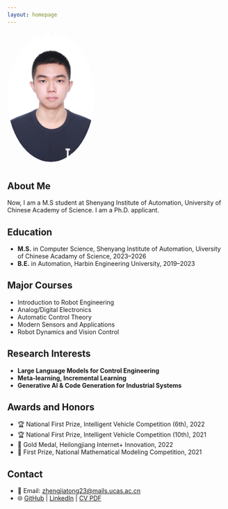 ```yaml
---
layout: homepage
---
```


<img src="assets/img/avatar.jpg" alt="Jiatong Zheng" width="200" style="border-radius: 50%; margin-bottom: 10px;" />

## About Me

Now, I am a M.S student at Shenyang Institute of Automation, University of Chinese Academy of Science. I am a Ph.D. applicant.

## Education

- **M.S.** in Computer Science, Shenyang Institute of Automation, Uiversity of Chinese Acadamy of Science, 2023–2026  
- **B.E.** in Automation, Harbin Engineering University, 2019–2023

## Major Courses

- Introduction to Robot Engineering  
- Analog/Digital Electronics  
- Automatic Control Theory  
- Modern Sensors and Applications  
- Robot Dynamics and Vision Control  

## Research Interests

- **Large Language Models for Control Engineering**  
- **Meta-learning, Incremental Learning**  
- **Generative AI & Code Generation for Industrial Systems**

## Awards and Honors

- 🏆 National First Prize, Intelligent Vehicle Competition (6th), 2022  
- 🏆 National First Prize, Intelligent Vehicle Competition (10th), 2021  
- 🏅 Gold Medal, Heilongjiang Internet+ Innovation, 2022  
- 🥇 First Prize, National Mathematical Modeling Competition, 2021

## Contact

- 📧 Email: zhengjiatong23@mails.ucas.ac.cn  
- 🌐 [GitHub](https://github.com/ZzzJjt) | [LinkedIn](https://www.linkedin.com/in/jiatong-zheng-9721aa208/) | [CV PDF](assets/files/curriculum_vitae.pdf)
